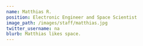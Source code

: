 ```yaml
---
name: Matthias R.
position: Electronic Engineer and Space Scientist
image_path: /images/staff/matthias.jpg
twitter_username: na
blurb: Matthias likes space.
---
```

